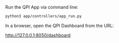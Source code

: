 Run the QPI App via command line:

```bash
python3 app/controllers/app_run.py
```

In a browser, open the QPI Dashboard from the URL:

http://127.0.0.1:8050/dashboard